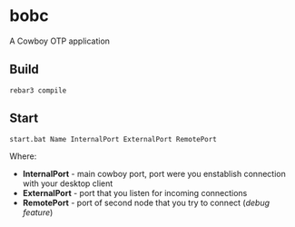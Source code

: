 bobc
=====

A Cowboy OTP application

Build
-----

`rebar3 compile`

Start
-----

`start.bat Name InternalPort ExternalPort RemotePort`

Where:
- **InternalPort** - main cowboy port, port were you enstablish connection with your desktop client
- **ExternalPort** - port that you listen for incoming connections
- **RemotePort** - port of second node that you try to connect (*debug feature*)